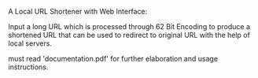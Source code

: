 A Local URL Shortener with Web Interface:

Input a long URL which is processed through 62 Bit Encoding to produce a shortened URL that can be used to redirect to original URL with the help of local servers.

must read 'documentation.pdf' for further elaboration and usage instructions.
